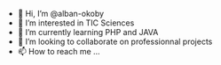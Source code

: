 - 👋 Hi, I’m @alban-okoby
- 👀 I’m interested in TIC Sciences
- 🌱 I’m currently learning PHP and JAVA
- 💞️ I’m looking to collaborate on professionnal projects
- 📫 How to reach me ...

<!---
alban-okoby/alban-okoby is a ✨ special ✨ repository because its `README.md` (this file) appears on your GitHub profile.
You can click the Preview link to take a look at your changes.
--->
